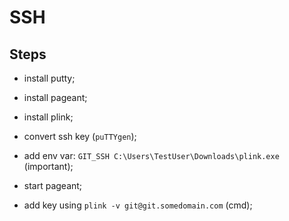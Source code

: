 # SSH

## Steps

- install putty;

- install pageant;

- install plink;

- convert ssh key (`puTTYgen`);

- add env var: `GIT_SSH C:\Users\TestUser\Downloads\plink.exe` (important);

- start pageant;

- add key using `plink -v git@git.somedomain.com` (cmd);
